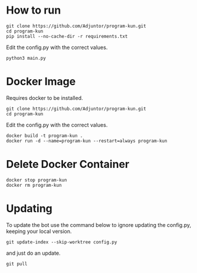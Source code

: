 # How to run
```
git clone https://github.com/Adjuntor/program-kun.git
cd program-kun
pip install --no-cache-dir -r requirements.txt
```
Edit the config.py with the correct values.
```
python3 main.py
```

# Docker Image
Requires docker to be installed.
```
git clone https://github.com/Adjuntor/program-kun.git
cd program-kun
```
Edit the config.py with the correct values.
```
docker build -t program-kun .
docker run -d --name=program-kun --restart=always program-kun 
```

# Delete Docker Container
```
docker stop program-kun
docker rm program-kun
```

# Updating
To update the bot use the command below to ignore updating the config.py, keeping your local version.
```
git update-index --skip-worktree config.py
```
and just do an update.
```
git pull
```
